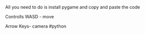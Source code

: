 All you need to do is install pygame and copy and paste the code

Controlls
WASD - move

Arrow Keys- camera
 #python
